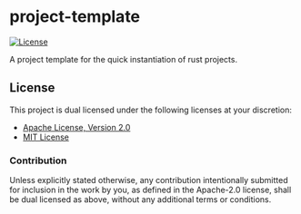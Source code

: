 # project-template

[![License][license-badge]][license-url]

A project template for the quick instantiation of rust projects.

## License

This project is dual licensed under the following licenses at your discretion:

* [Apache License, Version 2.0](LICENSE-APACHE)
* [MIT License](LICENSE-MIT)

### Contribution

Unless explicitly stated otherwise, any contribution intentionally submitted for
inclusion in the work by you, as defined in the Apache-2.0 license, shall be
dual licensed as above, without any additional terms or conditions.

[license-badge]: https://img.shields.io/badge/license-MIT%20OR%20Apache%202.0-blue.svg
[license-url]: https://github.com/brace-rs/project-template#license
